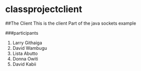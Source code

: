 classprojectclient
==================

##The Client
This is the client Part of the java sockets example 

###participants 
1. Larry Githaiga 
2. David Wambugu
3. Lista Abutto
4. Donna Owiti
5. David Kabii

